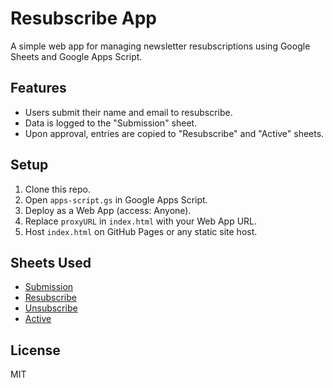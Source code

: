 # Resubscribe App

A simple web app for managing newsletter resubscriptions using Google Sheets and Google Apps Script.

## Features

- Users submit their name and email to resubscribe.
- Data is logged to the "Submission" sheet.
- Upon approval, entries are copied to "Resubscribe" and "Active" sheets.

## Setup

1. Clone this repo.
2. Open `apps-script.gs` in Google Apps Script.
3. Deploy as a Web App (access: Anyone).
4. Replace `proxyURL` in `index.html` with your Web App URL.
5. Host `index.html` on GitHub Pages or any static site host.

## Sheets Used

- [Submission](https://docs.google.com/spreadsheets/d/1FAzy0r8xzMcXmDxRvBY7dJ1XSGIke1Ty-oY4BQg9G1I/edit?gid=259591227)
- [Resubscribe](https://docs.google.com/spreadsheets/d/1FAzy0r8xzMcXmDxRvBY7dJ1XSGIke1Ty-oY4BQg9G1I/edit?gid=425919910)
- [Unsubscribe](https://docs.google.com/spreadsheets/d/1FAzy0r8xzMcXmDxRvBY7dJ1XSGIke1Ty-oY4BQg9G1I/edit?gid=1424557745)
- [Active](https://docs.google.com/spreadsheets/d/1FAzy0r8xzMcXmDxRvBY7dJ1XSGIke1Ty-oY4BQg9G1I/edit?gid=0)

## License

MIT
